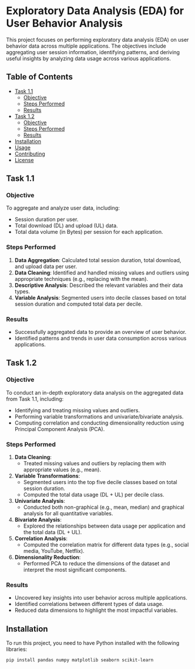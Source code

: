 # Exploratory Data Analysis (EDA) for User Behavior Analysis

This project focuses on performing exploratory data analysis (EDA) on user behavior data across multiple applications. The objectives include aggregating user session information, identifying patterns, and deriving useful insights by analyzing data usage across various applications.

## Table of Contents

- [Task 1.1](#task-11)
  - [Objective](#objective-11)
  - [Steps Performed](#steps-performed-11)
  - [Results](#results-11)
- [Task 1.2](#task-12)
  - [Objective](#objective-12)
  - [Steps Performed](#steps-performed-12)
  - [Results](#results-12)
- [Installation](#installation)
- [Usage](#usage)
- [Contributing](#contributing)
- [License](#license)

## Task 1.1

### Objective

To aggregate and analyze user data, including:

- Session duration per user.
- Total download (DL) and upload (UL) data.
- Total data volume (in Bytes) per session for each application.

### Steps Performed

1. **Data Aggregation**: Calculated total session duration, total download, and upload data per user.
2. **Data Cleaning**: Identified and handled missing values and outliers using appropriate techniques (e.g., replacing with the mean).
3. **Descriptive Analysis**: Described the relevant variables and their data types.
4. **Variable Analysis**: Segmented users into decile classes based on total session duration and computed total data per decile.

### Results

- Successfully aggregated data to provide an overview of user behavior.
- Identified patterns and trends in user data consumption across various applications.

## Task 1.2

### Objective

To conduct an in-depth exploratory data analysis on the aggregated data from Task 1.1, including:

- Identifying and treating missing values and outliers.
- Performing variable transformations and univariate/bivariate analysis.
- Computing correlation and conducting dimensionality reduction using Principal Component Analysis (PCA).

### Steps Performed

1. **Data Cleaning**:
   - Treated missing values and outliers by replacing them with appropriate values (e.g., mean).
2. **Variable Transformations**:
   - Segmented users into the top five decile classes based on total session duration.
   - Computed the total data usage (DL + UL) per decile class.
3. **Univariate Analysis**:
   - Conducted both non-graphical (e.g., mean, median) and graphical analysis for all quantitative variables.
4. **Bivariate Analysis**:
   - Explored the relationships between data usage per application and the total data (DL + UL).
5. **Correlation Analysis**:
   - Computed the correlation matrix for different data types (e.g., social media, YouTube, Netflix).
6. **Dimensionality Reduction**:
   - Performed PCA to reduce the dimensions of the dataset and interpret the most significant components.

### Results

- Uncovered key insights into user behavior across multiple applications.
- Identified correlations between different types of data usage.
- Reduced data dimensions to highlight the most impactful variables.

## Installation

To run this project, you need to have Python installed with the following libraries:

```bash
pip install pandas numpy matplotlib seaborn scikit-learn
```
